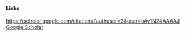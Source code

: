 #### Links
https://scholar.google.com/citations?authuser=3&user=bAy1N24AAAAJ 
[Google Scholar](https://scholar.google.com/citations?authuser=3&user=bAy1N24AAAAJ)
